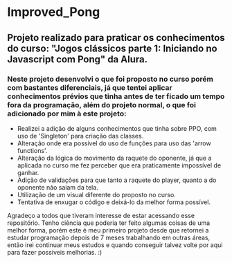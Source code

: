 # Improved_Pong

## Projeto realizado para praticar os conhecimentos do curso: "Jogos clássicos parte 1: Iniciando no Javascript com Pong" da Alura.

### Neste projeto desenvolvi o que foi proposto no curso porém com bastantes diferenciais, já que tentei aplicar conhecimentos prévios que tinha antes de ter ficado um tempo fora da programação, além do projeto normal, o que foi adicionado por mim à este projeto:
- Realizei a adição de alguns conhecimentos que tinha sobre PPO, com uso de 'Singleton' para criação das classes.
- Alteração onde era possível do uso de funções para uso das 'arrow functions'.
- Alteração da lógica do movimento da raquete do oponente, já que a aplicada no curso me fez perceber que era praticamente impossível de ganhar.
- Adição de validações para que tanto a raquete do player, quanto a do oponente não saiam da tela.
- Utilização de um visual diferente do proposto no curso.
- Tentativa de enxugar o código e deixá-lo da melhor forma possível.

Agradeço a todos que tiveram interesse de estar acessando esse repositório. Tenho ciência que poderia ter feito algumas coisas de uma melhor forma, porém este é meu primeiro projeto desde que retornei a estudar programação depois de 7 meses trabalhando em outras áreas, então irei continuar meus estudos e quando conseguir talvez volte por aqui para fazer possíveis melhorias. :)